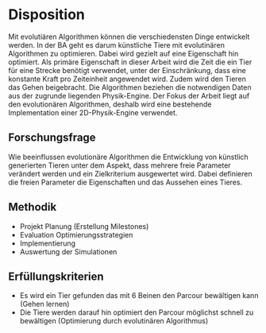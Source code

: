 Disposition
===========
Mit evolutiären Algorithmen können die verschiedensten Dinge entwickelt werden.
In der BA geht es darum künstliche Tiere mit evolutinären Algorithmen zu optimieren.
Dabei wird gezielt auf eine Eigenschaft hin optimiert.
Als primäre Eigenschaft in dieser Arbeit wird die Zeit die ein Tier für eine Strecke benötigt verwendet,
unter der Einschränkung, dass eine konstante Kraft pro Zeiteinheit angewendet wird.
Zudem wird den Tieren das Gehen beigebracht.
Die Algorithmen beziehen die notwendigen Daten aus der zugrunde liegenden Physik-Engine.
Der Fokus der Arbeit liegt auf den evolutionären Algorithmen,
deshalb wird eine bestehende Implementation einer 2D-Physik-Engine verwendet.

Forschungsfrage
---------------
Wie beeinflussen evolutionäre Algorithmen die Entwicklung von künstlich generierten Tieren unter dem Aspekt,
dass mehrere freie Parameter verändert werden und ein Zielkriterium ausgewertet wird.
Dabei definieren die freien Parameter die Eigenschaften und das Aussehen eines Tieres.

Methodik
--------
 * Projekt Planung (Erstellung Milestones)
 * Evaluation Optimierungsstrategien
 * Implementierung
 * Auswertung der Simulationen

Erfüllungskriterien
-------------------
 * Es wird ein Tier gefunden das mit 6 Beinen den Parcour bewältigen kann (Gehen lernen)
 * Die Tiere werden darauf hin optimiert den Parcour möglichst schnell zu bewältigen (Optimierung durch evolutinären Algorithmus)
